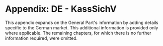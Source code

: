 # Appendix: DE - KassSichV

This appendix expands on the General Part's information by adding details specific to the German market. This additional information is provided only where applicable. The remaining chapters, for which there is no further information required, were omitted.

